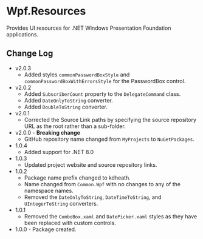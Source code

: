 # Wpf.Resources
Provides UI resources for .NET Windows Presentation Foundation applications.

## Change Log
- v2.0.3
  - Added styles `commonPasswordBoxStyle` and `commonPasswordBoxWithErrorsStyle` for the PasswordBox control.
- v2.0.2
  - Added `SubscriberCount` property to the `DelegateCommand` class.
  - Added `DateOnlyToString` converter. 
  - Added `DoubleToString` converter.
- v2.0.1
  - Corrected the Source Link paths by specifying the source repository URL as the root rather than a sub-folder.
- v2.0.0 - **Breaking change**
  - GitHub repository name changed from `MyProjects` to `NuGetPackages`.  
- 1.0.4
  - Added support for .NET 8.0
- 1.0.3
  - Updated project website and source repository links.
- 1.0.2
  - Package name prefix changed to kdheath.
  - Name changed from `Common.Wpf` with no changes to any of the namespace names.
  - Removed the `DateOnlyToString`, `DateTimeToString`, and `UIntegerToString` converters.
- 1.0.1
  - Removed the `ComboBox.xaml` and `DatePicker.xaml` styles as they have been replaced with custom controls.
- 1.0.0 - Package created.
